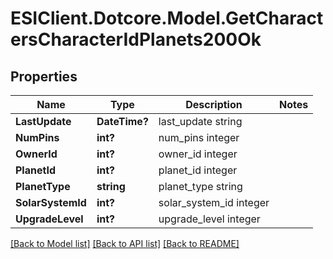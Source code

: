# ESIClient.Dotcore.Model.GetCharactersCharacterIdPlanets200Ok
## Properties

Name | Type | Description | Notes
------------ | ------------- | ------------- | -------------
**LastUpdate** | **DateTime?** | last_update string | 
**NumPins** | **int?** | num_pins integer | 
**OwnerId** | **int?** | owner_id integer | 
**PlanetId** | **int?** | planet_id integer | 
**PlanetType** | **string** | planet_type string | 
**SolarSystemId** | **int?** | solar_system_id integer | 
**UpgradeLevel** | **int?** | upgrade_level integer | 

[[Back to Model list]](../README.md#documentation-for-models) [[Back to API list]](../README.md#documentation-for-api-endpoints) [[Back to README]](../README.md)

